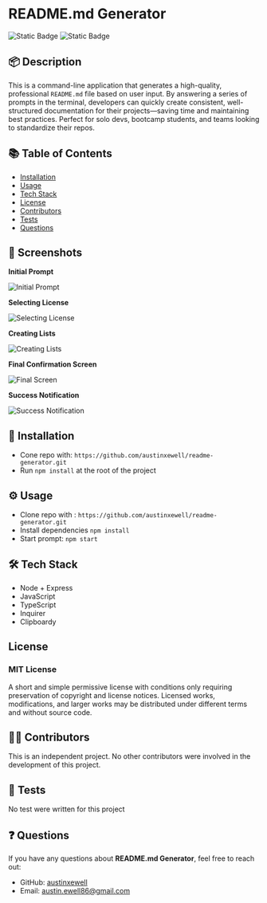 <h1>README.md Generator</h1>

![Static Badge](https://img.shields.io/badge/License-MIT-blue) ![Static Badge](https://img.shields.io/badge/Node-20.18.3-green)

<h2 id="description">📦 Description</h2>

This is a command-line application that generates a high-quality, professional `README.md` file based on user input. By answering a series of prompts in the terminal, developers can quickly create consistent, well-structured documentation for their projects—saving time and maintaining best practices. Perfect for solo devs, bootcamp students, and teams looking to standardize their repos.

<h2 id="table-of-contents">📚 Table of Contents</h2>

- [Installation](#installation)
- [Usage](#usage)
- [Tech Stack](#tech-stack)
- [License](#license)
- [Contributors](#contributors)
- [Tests](#tests)
- [Questions](#questions)

## 📸 Screenshots

**Initial Prompt**

![Initial Prompt](https://i.postimg.cc/bYsKgJz3/readme-prompt-1.png)

**Selecting License**

![Selecting License](https://i.postimg.cc/RFbLq4y0/readme-selecting-license.png)

**Creating Lists**

![Creating Lists](https://i.postimg.cc/6q2LvFxf/readme-creating-lists.png)

**Final Confirmation Screen**

![Final Screen](https://i.postimg.cc/tJKdtDXQ/readme-final-screen.png)

**Success Notification**

![Success Notification](https://i.postimg.cc/ydNTVkf5/readme-success-notification.png)

<h2 id="installation">🚀 Installation</h2>

- Cone repo with: `https://github.com/austinxewell/readme-generator.git`
- Run `npm install` at the root of the project

<h2 id="usage">⚙️ Usage</h2>

- Clone repo with : `https://github.com/austinxewell/readme-generator.git`
- Install dependencies `npm install`
- Start prompt: `npm start`

<h2 id="tech-stack">🛠 Tech Stack</h2>

- Node + Express
- JavaScript
- TypeScript
- Inquirer
- Clipboardy

<h2 id="license">License</h2>

### MIT License

A short and simple permissive license with conditions only requiring preservation of copyright and license notices. Licensed works, modifications, and larger works may be distributed under different terms and without source code.

<h2 id="contributors">👨‍💻 Contributors</h2>

This is an independent project. No other contributors were involved in the development of this project.

<h2 id="tests">🧪 Tests</h2>

No test were written for this project

<h2 id="questions">❓ Questions</h2>

If you have any questions about **README.md Generator**, feel free to reach out:

- GitHub: [austinxewell](https://github.com/austinxewell)
- Email: [austin.ewell86@gmail.com](mailto:austin.ewell86@gmail.com)
